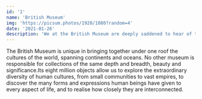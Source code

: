 ```yaml
---
id: '1'
name: 'British Museum'
img: 'https://picsum.photos/1920/1080?random=4'
date: '2021-01-26'
description: 'We at the British Museum are deeply saddened to hear of the passing of Her Majesty The Queen. Our thoughts are with the Royal Family. The Museum will honour The Queen’s memory by opening a Book of Condolence for our visitors to sign.'
---
```

The British Museum is unique in bringing together under one roof the cultures of the world, spanning continents and oceans. No other museum is responsible for collections of the same depth and breadth, beauty and significance.Its eight million objects allow us to explore the extraordinary diversity of human cultures, from small communities to vast empires, to discover the many forms and expressions human beings have given to every aspect of life, and to realise how closely they are interconnected.